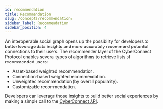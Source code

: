 ```yaml
---
id: recommendation
title: Recommendation
slug: /concepts/recommendation/
sidebar_label: Recommendation
sidebar_position: 4
---
```


An interoperable social graph opens up the possibility for developers to better leverage data insights and more accurately recommend potential connections to their users. The recommender layer of the CyberConnect Protocol enables several types of algorithms to retrieve lists of recommended users:
<ul>
    <li>Asset-based weighted recommendation.</li>
    <li>Connection-based weighted recommendation.</li>
    <li>Unweighted recommendation (by overall popularity).</li>
    <li>Customizable recommendation.</li>
</ul>

Developers can leverage those insights to build better social experiences by making a simple call to the [CyberConnect API](/cyberconnect-api/overview/).
